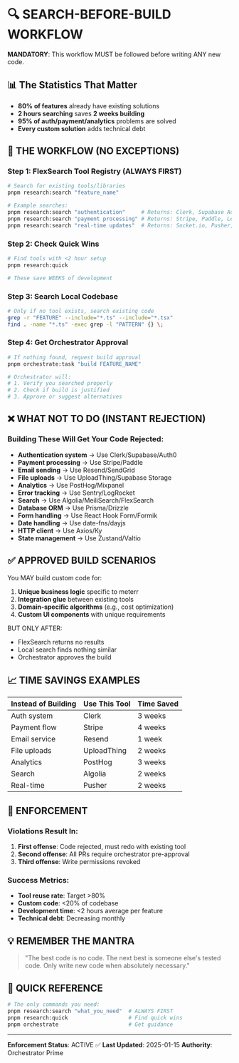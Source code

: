 # 🔍 SEARCH-BEFORE-BUILD WORKFLOW

**MANDATORY**: This workflow MUST be followed before writing ANY new code.

## 📊 The Statistics That Matter

- **80% of features** already have existing solutions
- **2 hours searching** saves **2 weeks building**
- **95% of auth/payment/analytics** problems are solved
- **Every custom solution** adds technical debt

## 🎯 THE WORKFLOW (NO EXCEPTIONS)

### Step 1: FlexSearch Tool Registry (ALWAYS FIRST)
```bash
# Search for existing tools/libraries
pnpm research:search "feature_name"

# Example searches:
pnpm research:search "authentication"     # Returns: Clerk, Supabase Auth, Auth0
pnpm research:search "payment processing" # Returns: Stripe, Paddle, Lemon Squeezy
pnpm research:search "real-time updates"  # Returns: Socket.io, Pusher, Supabase
```

### Step 2: Check Quick Wins
```bash
# Find tools with <2 hour setup
pnpm research:quick

# These save WEEKS of development
```

### Step 3: Search Local Codebase
```bash
# Only if no tool exists, search existing code
grep -r "FEATURE" --include="*.ts" --include="*.tsx"
find . -name "*.ts" -exec grep -l "PATTERN" {} \;
```

### Step 4: Get Orchestrator Approval
```bash
# If nothing found, request build approval
pnpm orchestrate:task "build FEATURE_NAME"

# Orchestrator will:
# 1. Verify you searched properly
# 2. Check if build is justified
# 3. Approve or suggest alternatives
```

## ❌ WHAT NOT TO DO (INSTANT REJECTION)

### Building These Will Get Your Code Rejected:
- **Authentication system** → Use Clerk/Supabase/Auth0
- **Payment processing** → Use Stripe/Paddle
- **Email sending** → Use Resend/SendGrid
- **File uploads** → Use UploadThing/Supabase Storage
- **Analytics** → Use PostHog/Mixpanel
- **Error tracking** → Use Sentry/LogRocket
- **Search** → Use Algolia/MeiliSearch/FlexSearch
- **Database ORM** → Use Prisma/Drizzle
- **Form handling** → Use React Hook Form/Formik
- **Date handling** → Use date-fns/dayjs
- **HTTP client** → Use Axios/Ky
- **State management** → Use Zustand/Valtio

## ✅ APPROVED BUILD SCENARIOS

You MAY build custom code for:
1. **Unique business logic** specific to meterr
2. **Integration glue** between existing tools
3. **Domain-specific algorithms** (e.g., cost optimization)
4. **Custom UI components** with unique requirements

BUT ONLY AFTER:
- FlexSearch returns no results
- Local search finds nothing similar
- Orchestrator approves the build

## 📈 TIME SAVINGS EXAMPLES

| Instead of Building | Use This Tool | Time Saved |
|-------------------|--------------|------------|
| Auth system | Clerk | 3 weeks |
| Payment flow | Stripe | 4 weeks |
| Email service | Resend | 1 week |
| File uploads | UploadThing | 2 weeks |
| Analytics | PostHog | 3 weeks |
| Search | Algolia | 2 weeks |
| Real-time | Pusher | 2 weeks |

## 🚨 ENFORCEMENT

### Violations Result In:
1. **First offense**: Code rejected, must redo with existing tool
2. **Second offense**: All PRs require orchestrator pre-approval
3. **Third offense**: Write permissions revoked

### Success Metrics:
- **Tool reuse rate**: Target >80%
- **Custom code**: <20% of codebase
- **Development time**: <2 hours average per feature
- **Technical debt**: Decreasing monthly

## 💡 REMEMBER THE MANTRA

> "The best code is no code.
> The next best is someone else's tested code.
> Only write new code when absolutely necessary."

## 🎯 QUICK REFERENCE

```bash
# The only commands you need:
pnpm research:search "what_you_need"  # ALWAYS FIRST
pnpm research:quick                   # Find quick wins
pnpm orchestrate                      # Get guidance
```

---

**Enforcement Status**: ACTIVE ✅
**Last Updated**: 2025-01-15
**Authority**: Orchestrator Prime